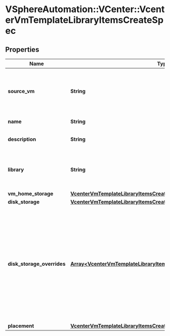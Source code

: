 # VSphereAutomation::VCenter::VcenterVmTemplateLibraryItemsCreateSpec

## Properties
Name | Type | Description | Notes
------------ | ------------- | ------------- | -------------
**source_vm** | **String** | Identifier of the source virtual machine to create the library item from. | 
**name** | **String** | Name of the library item. | 
**description** | **String** | Description of the library item. | [optional] 
**library** | **String** | Identifier of the library in which the new library item should be created. | 
**vm_home_storage** | [**VcenterVmTemplateLibraryItemsCreateSpecVmHomeStorage**](VcenterVmTemplateLibraryItemsCreateSpecVmHomeStorage.md) |  | [optional] 
**disk_storage** | [**VcenterVmTemplateLibraryItemsCreateSpecDiskStorage**](VcenterVmTemplateLibraryItemsCreateSpecDiskStorage.md) |  | [optional] 
**disk_storage_overrides** | [**Array&lt;VcenterVmTemplateLibraryItemsCreateSpecDiskStorageOverrides&gt;**](VcenterVmTemplateLibraryItemsCreateSpecDiskStorageOverrides.md) | Storage specification for individual disks in the virtual machine template. This is specified as a mapping between disk identifiers in the source virtual machine and their respective storage specifications. | [optional] 
**placement** | [**VcenterVmTemplateLibraryItemsCreatePlacementSpec**](VcenterVmTemplateLibraryItemsCreatePlacementSpec.md) |  | [optional] 


